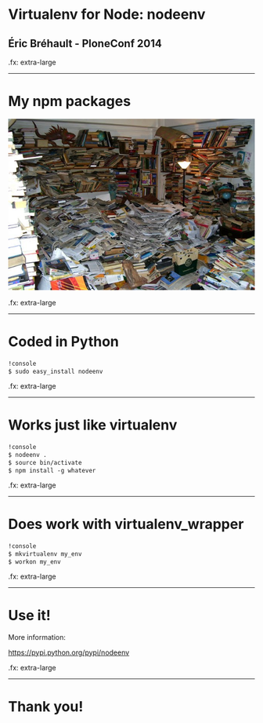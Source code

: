 # Virtualenv for Node: nodeenv
## Éric Bréhault - PloneConf 2014

.fx: extra-large

--------------------------------------------------------------------------------

# My npm packages

<img src="img/messy-library.jpg" />

.fx: extra-large

--------------------------------------------------------------------------------

# Coded in Python

    !console
    $ sudo easy_install nodeenv

.fx: extra-large

--------------------------------------------------------------------------------

# Works just like virtualenv

    !console
    $ nodeenv .
    $ source bin/activate
    $ npm install -g whatever

.fx: extra-large

--------------------------------------------------------------------------------

# Does work with virtualenv_wrapper

    !console
    $ mkvirtualenv my_env
    $ workon my_env

.fx: extra-large

--------------------------------------------------------------------------------

# Use it!

More information:

<a href="https://pypi.python.org/pypi/nodeenv">https://pypi.python.org/pypi/nodeenv</a>

.fx: extra-large

--------------------------------------------------------------------------------

# Thank you!